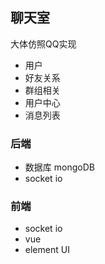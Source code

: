 ## 聊天室

大体仿照QQ实现
- 用户
- 好友关系
- 群组相关
- 用户中心
- 消息列表

### 后端
- 数据库 mongoDB
- socket io

### 前端
- socket io 
- vue
- element UI